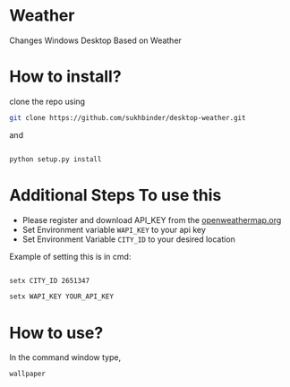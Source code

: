 # Weather 
Changes Windows Desktop Based on Weather


# How to install?
clone the repo using

```bash
git clone https://github.com/sukhbinder/desktop-weather.git
```

and

```bash

python setup.py install

```


# Additional Steps To use this 

- Please register and download  API_KEY from the [openweathermap.org](http://api.openweathermap.org/)
- Set Environment variable ``WAPI_KEY`` to your api key
- Set Environment Variable ``CITY_ID`` to your desired location 

Example of setting this is in cmd:

```bash

setx CITY_ID 2651347

setx WAPI_KEY YOUR_API_KEY
```

# How to use?

In the command window type, 

```bash
wallpaper
```
